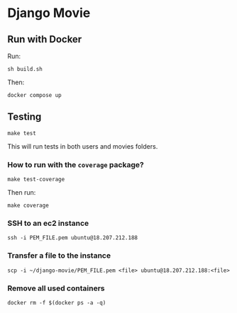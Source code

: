 # Django Movie

## Run with Docker

Run:
```
sh build.sh
```
Then:
```
docker compose up
```

## Testing

```
make test
```

This will run tests in both users and movies folders.

### How to run with the `coverage` package?

```
make test-coverage
```

Then run:

```
make coverage
```

### SSH to an ec2 instance
```ssh -i PEM_FILE.pem ubuntu@18.207.212.188```

### Transfer a file to the instance
```scp -i ~/django-movie/PEM_FILE.pem <file> ubuntu@18.207.212.188:<file>```

### Remove all used containers
```docker rm -f $(docker ps -a -q)```

